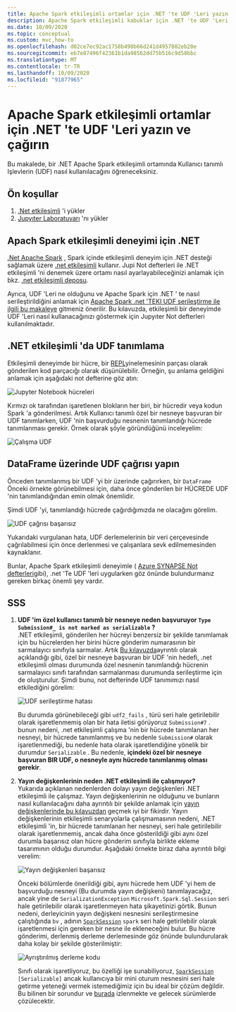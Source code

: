 ```yaml
---
title: Apache Spark etkileşimli ortamlar için .NET 'te UDF 'Leri yazın ve çağırın.
description: Apache Spark etkileşimli kabuklar için .NET 'te UDF 'Leri yazmayı ve çağırmayı öğrenin.
ms.date: 10/09/2020
ms.topic: conceptual
ms.custom: mvc,how-to
ms.openlocfilehash: d02ce7ec92ac1758b490b66d241d4957082eb20e
ms.sourcegitcommit: eb7e87496f42361b1da98562dd75b516c9d58bbc
ms.translationtype: MT
ms.contentlocale: tr-TR
ms.lasthandoff: 10/09/2020
ms.locfileid: "91877965"
---
```

# <a name="write-and-call-udfs-in-net-for-apache-spark-interactive-environments"></a>Apache Spark etkileşimli ortamlar için .NET 'te UDF 'Leri yazın ve çağırın

Bu makalede, bir .NET Apache Spark etkileşimli ortamında Kullanıcı tanımlı Işlevlerin (UDF) nasıl kullanılacağını öğreneceksiniz.

## <a name="prerequisites"></a>Ön koşullar

1. [.Net etkileşimli](https://github.com/dotnet/interactive) 'i yükler
2. [Jupyıter Laboratuvarı](https://jupyter.org/) 'nı yükler

## <a name="net-for-apach-spark-interactive-experience"></a>Apach Spark etkileşimli deneyimi için .NET

[.Net Apache Spark](https://github.com/dotnet/spark) , Spark içinde etkileşimli deneyim için .NET desteği sağlamak üzere [.net etkileşimli](https://devblogs.microsoft.com/dotnet/net-interactive-is-here-net-notebooks-preview-2/) kullanır. Jupi Not defterleri ile .NET etkileşimli 'ni denemek üzere ortamı nasıl ayarlayabileceğinizi anlamak için bkz. [.net etkileşimli deposu](https://github.com/dotnet/interactive).

Ayrıca, UDF 'Leri ne olduğunu ve Apache Spark için .NET ' te nasıl serileştirildiğini anlamak için [Apache Spark .net 'TEKI UDF serileştirme ile ilgili bu makaleye](udf-guide.md) gitmeniz önerilir.
Bu kılavuzda, etkileşimli bir deneyimde UDF 'Leri nasıl kullanacağınızı göstermek için Jupyıter Not defterleri kullanılmaktadır.

## <a name="define-a-udf-in-net-interactive"></a>.NET etkileşimli 'da UDF tanımlama

Etkileşimli deneyimde bir hücre, bir [REPL](https://en.wikipedia.org/wiki/Read%E2%80%93eval%E2%80%93print_loop)yinelemesinin parçası olarak gönderilen kod parçacığı olarak düşünülebilir. Örneğin, şu anlama geldiğini anlamak için aşağıdaki not defterine göz atın:

![Jupyter Notebook hücreleri](./media/dotnet-interactive/dotnet-interactive-cells.png)

Kırmızı ok tarafından işaretlenen blokların her biri, bir hücredir veya kodun Spark 'a gönderilmesi. Artık Kullanıcı tanımlı özel bir nesneye başvuran bir UDF tanımlarken, UDF 'nin başvurduğu nesnenin tanımlandığı hücrede tanımlanması gerekir. Örnek olarak şöyle göründüğünü inceleyelim:

![Çalışma UDF](./media/dotnet-interactive/working-udf.png)

## <a name="call-a-udf-on-a-dataframe"></a>DataFrame üzerinde UDF çağrısı yapın

Önceden tanımlanmış bir UDF 'yi bir üzerinde çağırırken, bir `DataFrame` Önceki örnekte görünebilmesi için, daha önce gönderilen bir HÜCREDE UDF 'nin tanımlandığından emin olmak önemlidir.

Şimdi UDF 'yi, tanımlandığı hücrede çağırdığımızda ne olacağını görelim.

![UDF çağrısı başarısız](./media/dotnet-interactive/udf_fails.png)

Yukarıdaki vurgulanan hata, UDF derlemelerinin bir veri çerçevesinde çağrılabilmesi için önce derlenmesi ve çalışanlara sevk edilmemesinden kaynaklanır.

Bunlar, Apache Spark etkileşimli deneyimle ( [Azure SYNAPSE Not defterleri](https://docs.microsoft.com/azure/synapse-analytics/spark/apache-spark-development-using-notebooks)gibi), .net 'Te UDF 'leri uygularken göz önünde bulundurmanız gereken birkaç önemli şey vardır.

## <a name="faqs"></a>SSS

1. **UDF 'im özel kullanıcı tanımlı bir nesneye neden başvuruyor `Type Submission#_ is not marked as serializable` ?**  
    .NET etkileşimli, gönderilen her hücreyi benzersiz bir şekilde tanımlamak için bu hücrelerden her birini hücre gönderim numarasının bir sarmalayıcı sınıfıyla sarmalar. Artık [Bu kılavuzda](udf-guide.md)ayrıntılı olarak açıklandığı gibi, özel bir nesneye başvuran bir UDF 'nin hedefi, .net etkileşimli olması durumunda özel nesnenin tanımlandığı hücrenin sarmalayıcı sınıfı tarafından sarmalanması durumunda serileştirme için de oluşturulur.
   Şimdi bunu, not defterinde UDF tanımımızı nasıl etkilediğini görelim:

    ![UDF serileştirme hatası](./media/dotnet-interactive/udf-serialization-error.png)

    Bu durumda görünebileceği gibi `udf2_fails` , türü seri hale getirilebilir olarak işaretlenmemiş olan bir hata iletisi görüyoruz `Submission#7` . bunun nedeni, .net etkileşimli çalışma 'nin bir hücrede tanımlanan her nesneyi, bir hücrede tanımlanmış ve bu nedenle `Submission#` olarak işaretlenmediği, bu nedenle hata olarak işaretlendiğine yönelik bir durumdur `Serializable` .
    Bu nedenle, **içindeki özel bir nesneye başvuran BIR UDF, o nesneyle aynı hücrede tanımlanmış olması gerekir**.

2. **Yayın değişkenlerinin neden .NET etkileşimli ile çalışmıyor?**  
    Yukarıda açıklanan nedenlerden dolayı yayın değişkenleri .NET etkileşimli ile çalışmaz. Yayın değişkenlerinin ne olduğunu ve bunların nasıl kullanılacağını daha ayrıntılı bir şekilde anlamak için [yayın değişkenlerinde bu kılavuzdan](broadcast-guide.md) geçmek iyi bir fikirdir. Yayın değişkenlerinin etkileşimli senaryolarla çalışmamasının nedeni, .NET etkileşimli 'in, bir hücrede tanımlanan her nesneyi, seri hale getirilebilir olarak işaretlenmemiş, ancak daha önce gösterildiği gibi aynı özel durumla başarısız olan hücre gönderim sınıfıyla birlikte ekleme tasarımının olduğu durumdur.
   Aşağıdaki örnekte biraz daha ayrıntılı bilgi verelim:

    ![Yayın değişkenleri başarısız](./media/dotnet-interactive/broadcast-fails.png)

    Önceki bölümlerde önerildiği gibi, aynı hücrede hem UDF 'yi hem de başvurduğu nesneyi (Bu durumda yayın değişkeni) tanımlayacağız, ancak yine de `SerializationException` `Microsoft.Spark.Sql.Session` seri hale getirilebilir olarak işaretlenmeyen hata şikayetinizi görtik. Bunun nedeni, derleyicinin yayın değişkeni nesnesini serileştirmesine çalıştığında `bv` , adının [`SparkSession`](https://github.com/dotnet/spark/blob/master/src/csharp/Microsoft.Spark/Sql/SparkSession.cs#L20) `spark` seri hale getirilebilir olarak işaretlenmesi için gereken bir nesne ile ekleneceğini bulur. Bu hücre gönderimi, derlenmiş derleme derlemesinde göz önünde bulundurularak daha kolay bir şekilde gösterilmiştir:

    ![Ayrıştırılmış derleme kodu](./media/dotnet-interactive/decompiledAssembly.png)

    Sınıfı olarak işaretliyoruz, bu özelliği işe sunabiliyoruz, [`SparkSession`](https://github.com/dotnet/spark/blob/master/src/csharp/Microsoft.Spark/Sql/SparkSession.cs#L20) `[Serializable]` ancak kullanıcıya bir mini oturum nesnesini seri hale getirme yeteneği vermek istemediğimiz için bu ideal bir çözüm değildir. Bu bilinen bir sorundur ve [burada](https://github.com/dotnet/spark/issues/619) izlenmekte ve gelecek sürümlerde çözülecektir.
